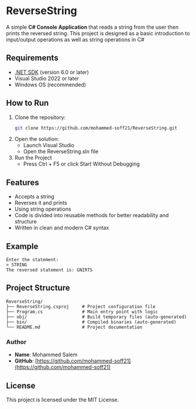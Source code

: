 # ReverseString

A simple **C# Console Application** that reads a string from the user then prints the reversed string.
This project is designed as a basic introduction to input/output operations as well as string operations in C#

## Requirements
- [.NET SDK](https://dotnet.microsoft.com/en-us/download) (version 6.0 or later)
- Visual Studio 2022 or later
- Windows OS (recommended)

## How to Run
1. Clone the repository:
   ```bash
   git clone https://github.com/mohammed-soff21/ReverseString.git
2. Open the solution:
   - Launch Visual Studio
   - Open the ReverseString.sln file
3. Run the Project
   - Press Ctrl + F5 or click Start Without Debugging

## Features
- Accepts a string 
- Reverses it and prints
- Using string operations
- Code is divided into reusable methods for better readability and structure
- Written in clean and modern C# syntax

## Example
```text
Enter the statement:
> STRING
The reversed statement is: GNIRTS
```
## Project Structure
```text
ReverseString/
├── ReverseString.csproj     # Project configuration file
├── Program.cs               # Main entry point with logic
├── obj/                     # Build temporary files (auto-generated)
├── bin/                     # Compiled binaries (auto-generated)
└── README.md                # Project documentation
```

### Author
- **Name**: Mohammed Salem
- **GitHub**: 
[https://github.com/mohammed-soff21](https://github.com/mohammed-soff21)

## License
This project is licensed under the MIT License.
